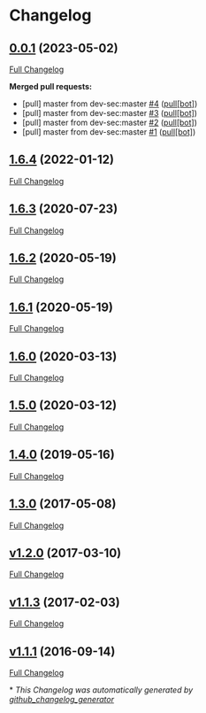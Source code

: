 # Changelog

## [0.0.1](https://github.com/smalshus/ssl-baseline/tree/0.0.1) (2023-05-02)

[Full Changelog](https://github.com/smalshus/ssl-baseline/compare/1.6.4...0.0.1)

**Merged pull requests:**

- \[pull\] master from dev-sec:master [\#4](https://github.com/smalshus/ssl-baseline/pull/4) ([pull[bot]](https://github.com/apps/pull))
- \[pull\] master from dev-sec:master [\#3](https://github.com/smalshus/ssl-baseline/pull/3) ([pull[bot]](https://github.com/apps/pull))
- \[pull\] master from dev-sec:master [\#2](https://github.com/smalshus/ssl-baseline/pull/2) ([pull[bot]](https://github.com/apps/pull))
- \[pull\] master from dev-sec:master [\#1](https://github.com/smalshus/ssl-baseline/pull/1) ([pull[bot]](https://github.com/apps/pull))

## [1.6.4](https://github.com/smalshus/ssl-baseline/tree/1.6.4) (2022-01-12)

[Full Changelog](https://github.com/smalshus/ssl-baseline/compare/1.6.3...1.6.4)

## [1.6.3](https://github.com/smalshus/ssl-baseline/tree/1.6.3) (2020-07-23)

[Full Changelog](https://github.com/smalshus/ssl-baseline/compare/1.6.2...1.6.3)

## [1.6.2](https://github.com/smalshus/ssl-baseline/tree/1.6.2) (2020-05-19)

[Full Changelog](https://github.com/smalshus/ssl-baseline/compare/1.6.1...1.6.2)

## [1.6.1](https://github.com/smalshus/ssl-baseline/tree/1.6.1) (2020-05-19)

[Full Changelog](https://github.com/smalshus/ssl-baseline/compare/1.6.0...1.6.1)

## [1.6.0](https://github.com/smalshus/ssl-baseline/tree/1.6.0) (2020-03-13)

[Full Changelog](https://github.com/smalshus/ssl-baseline/compare/1.5.0...1.6.0)

## [1.5.0](https://github.com/smalshus/ssl-baseline/tree/1.5.0) (2020-03-12)

[Full Changelog](https://github.com/smalshus/ssl-baseline/compare/1.4.0...1.5.0)

## [1.4.0](https://github.com/smalshus/ssl-baseline/tree/1.4.0) (2019-05-16)

[Full Changelog](https://github.com/smalshus/ssl-baseline/compare/1.3.0...1.4.0)

## [1.3.0](https://github.com/smalshus/ssl-baseline/tree/1.3.0) (2017-05-08)

[Full Changelog](https://github.com/smalshus/ssl-baseline/compare/v1.2.0...1.3.0)

## [v1.2.0](https://github.com/smalshus/ssl-baseline/tree/v1.2.0) (2017-03-10)

[Full Changelog](https://github.com/smalshus/ssl-baseline/compare/v1.1.3...v1.2.0)

## [v1.1.3](https://github.com/smalshus/ssl-baseline/tree/v1.1.3) (2017-02-03)

[Full Changelog](https://github.com/smalshus/ssl-baseline/compare/v1.1.1...v1.1.3)

## [v1.1.1](https://github.com/smalshus/ssl-baseline/tree/v1.1.1) (2016-09-14)

[Full Changelog](https://github.com/smalshus/ssl-baseline/compare/08492ded0dc353f8af232cb33ee07bf12580656d...v1.1.1)



\* *This Changelog was automatically generated by [github_changelog_generator](https://github.com/github-changelog-generator/github-changelog-generator)*
